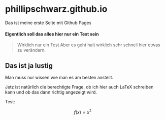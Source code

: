 # phillipschwarz.github.io
Das ist meine erste Seite mit Github Pages
#### Eigentlich soll das alles hier nur ein Test sein
> Wirklich nur ein Test
Aber es geht halt wirklich sehr schnell hier etwas zu verändern.
## Das ist ja lustig
Man muss nur wissen wie man es am besten anstellt.

Jetz ist natürlich die berechtigte Frage, ob ich hier auch LaTeX schreiben kann und ob das dann richtig angezeigt wird.

Test:

$$f(x) = x^2$$

